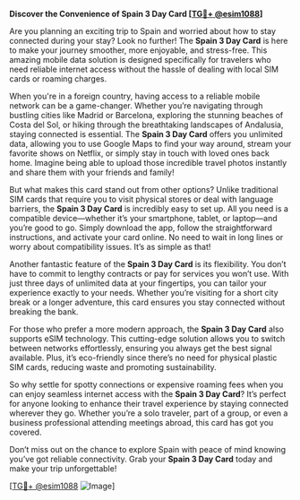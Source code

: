 **Discover the Convenience of Spain 3 Day Card [[TG💪+ @esim1088](https://t.me/s/esim1088)]**

Are you planning an exciting trip to Spain and worried about how to stay connected during your stay? Look no further! The **Spain 3 Day Card** is here to make your journey smoother, more enjoyable, and stress-free. This amazing mobile data solution is designed specifically for travelers who need reliable internet access without the hassle of dealing with local SIM cards or roaming charges.

When you're in a foreign country, having access to a reliable mobile network can be a game-changer. Whether you’re navigating through bustling cities like Madrid or Barcelona, exploring the stunning beaches of Costa del Sol, or hiking through the breathtaking landscapes of Andalusia, staying connected is essential. The **Spain 3 Day Card** offers you unlimited data, allowing you to use Google Maps to find your way around, stream your favorite shows on Netflix, or simply stay in touch with loved ones back home. Imagine being able to upload those incredible travel photos instantly and share them with your friends and family!

But what makes this card stand out from other options? Unlike traditional SIM cards that require you to visit physical stores or deal with language barriers, the **Spain 3 Day Card** is incredibly easy to set up. All you need is a compatible device—whether it’s your smartphone, tablet, or laptop—and you’re good to go. Simply download the app, follow the straightforward instructions, and activate your card online. No need to wait in long lines or worry about compatibility issues. It’s as simple as that!

Another fantastic feature of the **Spain 3 Day Card** is its flexibility. You don’t have to commit to lengthy contracts or pay for services you won’t use. With just three days of unlimited data at your fingertips, you can tailor your experience exactly to your needs. Whether you’re visiting for a short city break or a longer adventure, this card ensures you stay connected without breaking the bank.

For those who prefer a more modern approach, the **Spain 3 Day Card** also supports eSIM technology. This cutting-edge solution allows you to switch between networks effortlessly, ensuring you always get the best signal available. Plus, it’s eco-friendly since there’s no need for physical plastic SIM cards, reducing waste and promoting sustainability.

So why settle for spotty connections or expensive roaming fees when you can enjoy seamless internet access with the **Spain 3 Day Card**? It’s perfect for anyone looking to enhance their travel experience by staying connected wherever they go. Whether you’re a solo traveler, part of a group, or even a business professional attending meetings abroad, this card has got you covered.

Don’t miss out on the chance to explore Spain with peace of mind knowing you’ve got reliable connectivity. Grab your **Spain 3 Day Card** today and make your trip unforgettable!

[[TG💪+ @esim1088](https://t.me/s/esim1088) ![Image](https://i.postimg.cc/Y0z9fWf4/image.png)]